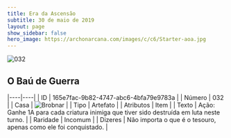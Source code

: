 ```yaml
---
title: Era da Ascensão
subtitle: 30 de maio de 2019
layout: page
show_sidebar: false
hero_image: https://archonarcana.com/images/c/c6/Starter-aoa.jpg
---
```


![032](https://cdn.keyforgegame.com/media/card_front/pt/435_032_RCW94G253Q9R_pt.png)

## O Baú de Guerra

|----|----|
| ID | 165e7fac-9b82-4747-abc6-4bfa79e9783a |
| Número | 032 |
| Casa | ![Brobnar](https://archonarcana.com/images/thumb/e/e0/Brobnar.png/22px-Brobnar.png "Brobnar") |
| Tipo | Artefato |
| Atributos | Item |
| Texto | Ação: Ganhe 1A para cada criatura inimiga que tiver sido destruída em luta neste turno. |
| Raridade | Incomum |
| Dizeres | Não importa o que é o tesouro, apenas  como ele foi conquistado. |
